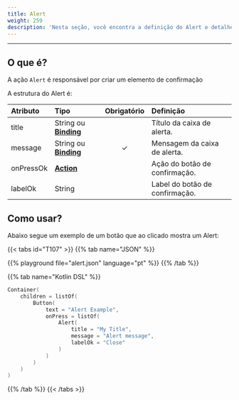 ```yaml
---
title: Alert
weight: 259
description: 'Nesta seção, você encontra a definição do Alert e detalhes de seus atributos'
---
```


---

## O que é?

A ação `Alert` é responsável por criar um elemento de confirmação

A estrutura do Alert é:

<table>
  <thead>
    <tr>
      <th style="text-align:left"><strong>Atributo</strong>
      </th>
      <th style="text-align:left"><strong>Tipo</strong>
      </th>
      <th style="text-align:center">Obrigat&#xF3;rio</th>
      <th style="text-align:left"><strong>Defini&#xE7;&#xE3;o</strong>
      </th>
    </tr>
  </thead>
  <tbody>
    <tr>
      <td style="text-align:left">title</td>
      <td style="text-align:left">
        String ou
        <a href="../contexto/#bindings"><strong>Binding</strong></a>
      </td>
      <td style="text-align:center"></td>
      <td style="text-align:left">T&#xED;tulo da caixa de alerta.</td>
    </tr>
    <tr>
      <td style="text-align:left">message</td>
      <td style="text-align:left">
        String ou
        <a href="../contexto/#bindings"><strong>Binding</strong></a>
      </td>
      <td style="text-align:center">&#x2713;</td>
      <td style="text-align:left">Mensagem da caixa de alerta.</td>
    </tr>
    <tr>
      <td style="text-align:left">onPressOk</td>
      <td style="text-align:left"><a href="https://docs.usebeagle.io/api/api-acoes"><strong>Action</strong></a></td>
      <td
      style="text-align:center"></td>
        <td style="text-align:left">A&#xE7;&#xE3;o do bot&#xE3;o de confirma&#xE7;&#xE3;o.</td>
    </tr>
    <tr>
      <td style="text-align:left">labelOk</td>
      <td style="text-align:left">String</td>
      <td style="text-align:center"></td>
      <td style="text-align:left">Label do bot&#xE3;o de confirma&#xE7;&#xE3;o.</td>
    </tr>
  </tbody>
</table>

## Como usar?

Abaixo segue um exemplo de um botão que ao clicado mostra um Alert:

{{< tabs id="T107" >}}
{{% tab name="JSON" %}}
<!-- json-playground:alert.json
{
    "_beagleComponent_": "beagle:container",
    "children": [
      {
        "_beagleComponent_": "beagle:button",
        "text": "Alert Example",
        "onPress": [
          {
            "_beagleAction_": "beagle:alert",
            "title": "My Title",
            "message": "Alert message",
            "labelOk": "Close"
              }
            ]
          }
        ]
      }
-->
{{% playground file="alert.json" language="pt" %}}
{{% /tab %}}

{{% tab name="Kotlin DSL" %}}
```kotlin
Container(
    children = listOf(
        Button(
            text = "Alert Example",
            onPress = listOf(
                Alert(
                    title = "My Title",
                    message = "Alert message",
                    labelOk = "Close"
                )
            )
        )
    )
)
```
{{% /tab %}}
{{< /tabs >}}
